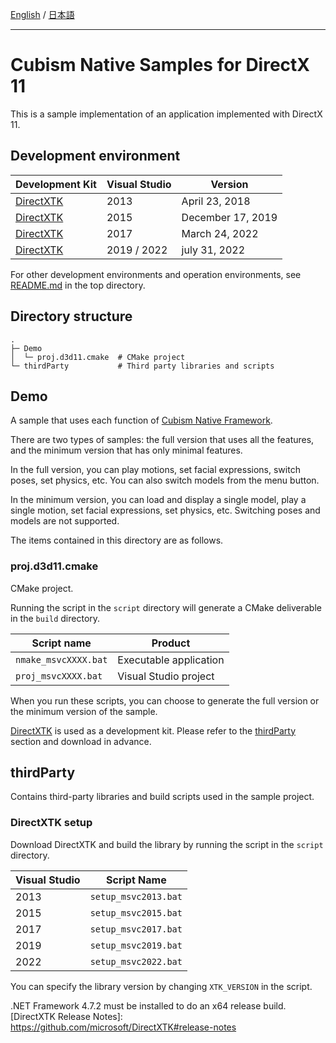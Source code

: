 [English](README.md) / [日本語](README.ja.md)

---

# Cubism Native Samples for DirectX 11

This is a sample implementation of an application implemented with DirectX 11.


## Development environment

| Development Kit | Visual Studio | Version |
| --- | --- | --- |
| [DirectXTK] | 2013 | April 23, 2018 |
| [DirectXTK] | 2015 | December 17, 2019 |
| [DirectXTK] | 2017 | March 24, 2022 |
| [DirectXTK] | 2019 / 2022 | july 31, 2022 |

For other development environments and operation environments, see [README.md](/README.md) in the top directory.


## Directory structure

```
.
├─ Demo
│  └─ proj.d3d11.cmake  # CMake project
└─ thirdParty           # Third party libraries and scripts
```


## Demo

A sample that uses each function of [Cubism Native Framework].

There are two types of samples: the full version that uses all the features, and the minimum version that has only minimal features.

In the full version, you can play motions, set facial expressions, switch poses, set physics, etc.
You can also switch models from the menu button.

In the minimum version, you can load and display a single model, play a single motion, set facial expressions, set physics, etc.
Switching poses and models are not supported.

[Cubism Native Framework]: https://github.com/Live2D/CubismNativeFramework

The items contained in this directory are as follows.

### proj.d3d11.cmake

CMake project.

Running the script in the `script` directory will generate a CMake deliverable in the `build` directory.

| Script name | Product |
| --- | --- |
| `nmake_msvcXXXX.bat` | Executable application |
| `proj_msvcXXXX.bat` | Visual Studio project |

When you run these scripts, you can choose to generate the full version or the minimum version of the sample.

[DirectXTK] is used as a development kit.
Please refer to the [thirdParty](README.md#thirdParty) section and download in advance.


## thirdParty

Contains third-party libraries and build scripts used in the sample project.

### DirectXTK setup

Download DirectXTK and build the library by running the script in the `script` directory.

| Visual Studio | Script Name |
| --- | --- |
| 2013 | `setup_msvc2013.bat` |
| 2015 | `setup_msvc2015.bat` |
| 2017 | `setup_msvc2017.bat` |
| 2019 | `setup_msvc2019.bat` |
| 2022 | `setup_msvc2022.bat` |

You can specify the library version by changing `XTK_VERSION` in the script.

[DirectXTK]: https://github.com/Microsoft/DirectXTK

.NET Framework 4.7.2 must be installed to do an x64 release build.
[DirectXTK Release Notes]: https://github.com/microsoft/DirectXTK#release-notes
